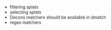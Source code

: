 - filtering splats
- selecting splats
- Decons matchers should be available in dmatch
- regex matchers
